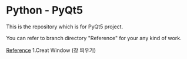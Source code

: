 # Python - PyQt5

This is the repository which is for PyQt5 project.

You can refer to branch directory "Reference" for your any kind of work.

[Reference](https://github.com/naddongddong/Python-PyQt5/tree/main/Reference)
1.Creat Window (창 띄우기)
